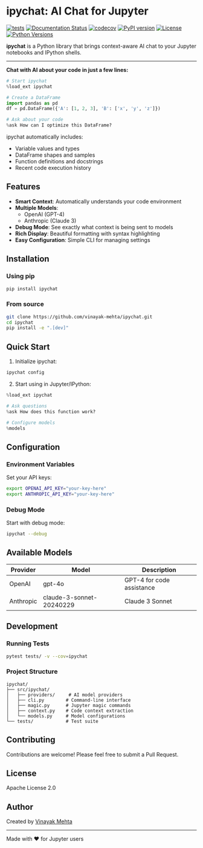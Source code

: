 # ipychat: AI Chat for Jupyter

[![tests](https://github.com/vinayak-mehta/ipychat/actions/workflows/tests.yml/badge.svg)](https://github.com/vinayak-mehta/ipychat/actions/workflows/tests.yml)
[![Documentation Status](https://readthedocs.org/projects/ipychat/badge/?version=latest)](https://ipychat.readthedocs.io/en/latest/)
[![codecov](https://codecov.io/gh/vinayak-mehta/ipychat/branch/main/graph/badge.svg)](https://codecov.io/gh/vinayak-mehta/ipychat)
[![PyPI version](https://badge.fury.io/py/ipychat.svg)](https://badge.fury.io/py/ipychat)
[![License](https://img.shields.io/pypi/l/ipychat.svg)](https://pypi.org/project/ipychat/)
[![Python Versions](https://img.shields.io/pypi/pyversions/ipychat.svg)](https://pypi.org/project/ipychat/)

**ipychat** is a Python library that brings context-aware AI chat to your Jupyter notebooks and IPython shells.

---

**Chat with AI about your code in just a few lines:**

```python
# Start ipychat
%load_ext ipychat

# Create a DataFrame
import pandas as pd
df = pd.DataFrame({'A': [1, 2, 3], 'B': ['x', 'y', 'z']})

# Ask about your code
%ask How can I optimize this DataFrame?
```

ipychat automatically includes:
- Variable values and types
- DataFrame shapes and samples
- Function definitions and docstrings
- Recent code execution history

## Features

- **Smart Context**: Automatically understands your code environment
- **Multiple Models**:
  - OpenAI (GPT-4)
  - Anthropic (Claude 3)
- **Debug Mode**: See exactly what context is being sent to models
- **Rich Display**: Beautiful formatting with syntax highlighting
- **Easy Configuration**: Simple CLI for managing settings

## Installation

### Using pip

```bash
pip install ipychat
```

### From source

```bash
git clone https://github.com/vinayak-mehta/ipychat.git
cd ipychat
pip install -e ".[dev]"
```

## Quick Start

1. Initialize ipychat:
```bash
ipychat config
```

2. Start using in Jupyter/IPython:
```python
%load_ext ipychat

# Ask questions
%ask How does this function work?

# Configure models
%models
```

## Configuration

### Environment Variables

Set your API keys:
```bash
export OPENAI_API_KEY="your-key-here"
export ANTHROPIC_API_KEY="your-key-here"
```

### Debug Mode

Start with debug mode:
```bash
ipychat --debug
```

## Available Models

| Provider  | Model                    | Description            |
|-----------|-------------------------|------------------------|
| OpenAI    | gpt-4o                 | GPT-4 for code assistance |
| Anthropic | claude-3-sonnet-20240229| Claude 3 Sonnet        |

## Development

### Running Tests

```bash
pytest tests/ -v --cov=ipychat
```

### Project Structure

```
ipychat/
├── src/ipychat/
│   ├── providers/     # AI model providers
│   ├── cli.py        # Command-line interface
│   ├── magic.py      # Jupyter magic commands
│   ├── context.py    # Code context extraction
│   └── models.py     # Model configurations
└── tests/            # Test suite
```

## Contributing

Contributions are welcome! Please feel free to submit a Pull Request.

## License

Apache License 2.0

## Author

Created by [Vinayak Mehta](https://github.com/vinayak-mehta)

---

Made with ❤️ for Jupyter users
